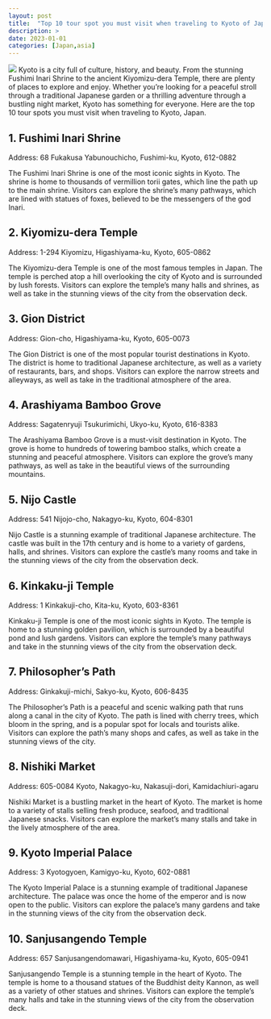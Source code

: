 ```yaml
---
layout: post
title:  "Top 10 tour spot you must visit when traveling to Kyoto of Japan"
description: >
date: 2023-01-01
categories: [Japan,asia]
---
```

<img src="https://source.unsplash.com/1600x900/?kyoto,japan">
Kyoto is a city full of culture, history, and beauty. From the stunning Fushimi Inari Shrine to the ancient Kiyomizu-dera Temple, there are plenty of places to explore and enjoy. Whether you’re looking for a peaceful stroll through a traditional Japanese garden or a thrilling adventure through a bustling night market, Kyoto has something for everyone. Here are the top 10 tour spots you must visit when traveling to Kyoto, Japan. 

## 1. Fushimi Inari Shrine 
Address: 68 Fukakusa Yabunouchicho, Fushimi-ku, Kyoto, 612-0882

The Fushimi Inari Shrine is one of the most iconic sights in Kyoto. The shrine is home to thousands of vermillion torii gates, which line the path up to the main shrine. Visitors can explore the shrine’s many pathways, which are lined with statues of foxes, believed to be the messengers of the god Inari.

## 2. Kiyomizu-dera Temple 
Address: 1-294 Kiyomizu, Higashiyama-ku, Kyoto, 605-0862

The Kiyomizu-dera Temple is one of the most famous temples in Japan. The temple is perched atop a hill overlooking the city of Kyoto and is surrounded by lush forests. Visitors can explore the temple’s many halls and shrines, as well as take in the stunning views of the city from the observation deck.

## 3. Gion District 
Address: Gion-cho, Higashiyama-ku, Kyoto, 605-0073

The Gion District is one of the most popular tourist destinations in Kyoto. The district is home to traditional Japanese architecture, as well as a variety of restaurants, bars, and shops. Visitors can explore the narrow streets and alleyways, as well as take in the traditional atmosphere of the area.

## 4. Arashiyama Bamboo Grove 
Address: Sagatenryuji Tsukurimichi, Ukyo-ku, Kyoto, 616-8383

The Arashiyama Bamboo Grove is a must-visit destination in Kyoto. The grove is home to hundreds of towering bamboo stalks, which create a stunning and peaceful atmosphere. Visitors can explore the grove’s many pathways, as well as take in the beautiful views of the surrounding mountains.

## 5. Nijo Castle 
Address: 541 Nijojo-cho, Nakagyo-ku, Kyoto, 604-8301

Nijo Castle is a stunning example of traditional Japanese architecture. The castle was built in the 17th century and is home to a variety of gardens, halls, and shrines. Visitors can explore the castle’s many rooms and take in the stunning views of the city from the observation deck.

## 6. Kinkaku-ji Temple 
Address: 1 Kinkakuji-cho, Kita-ku, Kyoto, 603-8361

Kinkaku-ji Temple is one of the most iconic sights in Kyoto. The temple is home to a stunning golden pavilion, which is surrounded by a beautiful pond and lush gardens. Visitors can explore the temple’s many pathways and take in the stunning views of the city from the observation deck.

## 7. Philosopher’s Path 
Address: Ginkakuji-michi, Sakyo-ku, Kyoto, 606-8435

The Philosopher’s Path is a peaceful and scenic walking path that runs along a canal in the city of Kyoto. The path is lined with cherry trees, which bloom in the spring, and is a popular spot for locals and tourists alike. Visitors can explore the path’s many shops and cafes, as well as take in the stunning views of the city.

## 8. Nishiki Market 
Address: 605-0084 Kyoto, Nakagyo-ku, Nakasuji-dori, Kamidachiuri-agaru

Nishiki Market is a bustling market in the heart of Kyoto. The market is home to a variety of stalls selling fresh produce, seafood, and traditional Japanese snacks. Visitors can explore the market’s many stalls and take in the lively atmosphere of the area.

## 9. Kyoto Imperial Palace 
Address: 3 Kyotogyoen, Kamigyo-ku, Kyoto, 602-0881

The Kyoto Imperial Palace is a stunning example of traditional Japanese architecture. The palace was once the home of the emperor and is now open to the public. Visitors can explore the palace’s many gardens and take in the stunning views of the city from the observation deck.

## 10. Sanjusangendo Temple 
Address: 657 Sanjusangendomawari, Higashiyama-ku, Kyoto, 605-0941

Sanjusangendo Temple is a stunning temple in the heart of Kyoto. The temple is home to a thousand statues of the Buddhist deity Kannon, as well as a variety of other statues and shrines. Visitors can explore the temple’s many halls and take in the stunning views of the city from the observation deck.

